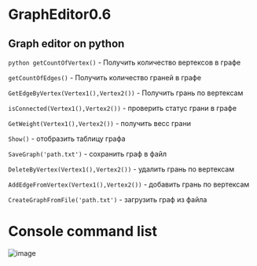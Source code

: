 # GraphEditor0.6
Graph editor on python
-

```python getCountOfVertex()``` - Получить количество вертексов в графе

```getCountOfEdges()``` - Получить количество граней в графе

```GetEdgeByVertex(Vertex1(),Vertex2())``` - Получить грань по вертексам

```isConnected(Vertex1(),Vertex2())``` - проверить статус грани в графе

```GetWeight(Vertex1(),Vertex2())``` - получить весс грани

```Show()``` - отобразить таблицу графа

```SaveGraph('path.txt')``` - сохранить граф в файл

```DeleteByVertex(Vertex1(),Vertex2())``` - удалить грань по вертексам

```AddEdgeFromVertex(Vertex1(),Vertex2())``` - добавить грань по вертексам

```CreateGraphFromFile('path.txt')``` - загрузить граф из файла

#
# Console command list

![image](https://user-images.githubusercontent.com/96372727/205130617-e917320e-0310-4b13-a380-948fb3bbdf70.png)
